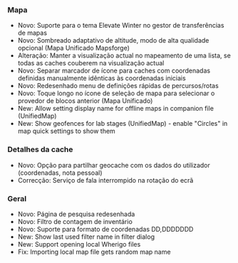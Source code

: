 ### Mapa
- Novo: Suporte para o tema Elevate Winter no gestor de transferências de mapas
- Novo: Sombreado adaptativo de altitude, modo de alta qualidade opcional (Mapa Unificado Mapsforge)
- Alteração: Manter a visualização actual no mapeamento de uma lista, se todas as caches couberem na visualização actual
- Novo: Separar marcador de ícone para caches com coordenadas definidas manualmente idênticas às coordenadas iniciais
- Novo: Redesenhado menu de definições rápidas de percursos/rotas
- Novo: Toque longo no ícone de seleção de mapa para selecionar o provedor de blocos anterior (Mapa Unificado)
- New: Allow setting display name for offline maps in companion file (UnifiedMap)
- New: Show geofences for lab stages (UnifiedMap) - enable "Circles" in map quick settings to show them

### Detalhes da cache
- Novo: Opção para partilhar geocache com os dados do utilizador (coordenadas, nota pessoal)
- Correcção: Serviço de fala interrompido na rotação do ecrã

### Geral
- Novo: Página de pesquisa redesenhada
- Novo: Filtro de contagem de inventário
- Novo: Suporte para formato de coordenadas DD,DDDDDDD
- New: Show last used filter name in filter dialog
- New: Support opening local Wherigo files
- Fix: Importing local map file gets random map name

